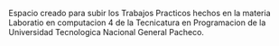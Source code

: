 Espacio creado para subir los Trabajos Practicos hechos en la materia Laboratio en computacion 4 de la Tecnicatura en Programacion de la Universidad Tecnologica Nacional General Pacheco.
